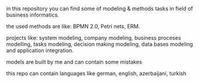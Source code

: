 in this repository you can find some of modeling & methods tasks in field of business informatics. 

the used methods are like: BPMN 2.0, Petri nets, ERM.

projects like: system modeling, company modeling, business proceses modelling, tasks modeling, 
decision making modeling, data bases modeling and application integration. 

models are built by me and can contain some mistakes 

this repo can contain languages like german, english, azerbaijani, turkish
